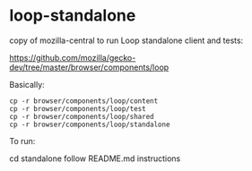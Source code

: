 loop-standalone
===============

copy of mozilla-central to run Loop standalone client and tests:

https://github.com/mozilla/gecko-dev/tree/master/browser/components/loop

Basically:

    cp -r browser/components/loop/content
    cp -r browser/components/loop/test
    cp -r browser/components/loop/shared
    cp -r browser/components/loop/standalone

To run:

cd standalone
follow README.md instructions



